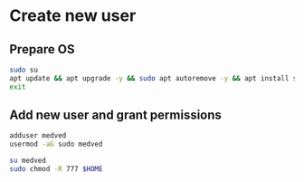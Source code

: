# Create new user

## Prepare OS
```sh
sudo su
apt update && apt upgrade -y && sudo apt autoremove -y && apt install sudo
exit
```
## Add new user and grant permissions
```sh
adduser medved
usermod -aG sudo medved

su medved
sudo chmod -R 777 $HOME
```
